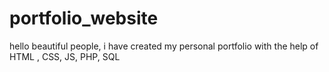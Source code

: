 # portfolio_website
hello beautiful people, i have created my personal portfolio with the help of HTML , CSS, JS, PHP, SQL 
